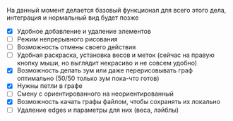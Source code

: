 На данный момент делается базовый функционал для всего этого дела, интеграция и нормальный вид будет позже


- [x] Удобное добавление и удаление элементов
- [ ] Режим непрерывного рисования
- [ ] Возможность отмены своего действия
- [ ] Удобная раскраска, установка весов и меток (сейчас на правую кнопку мыши, но выглядит некрасиво и не совсем удобно)
- [x] Возможность делать зум или даже перерисовывать граф оптимально (50/50 только зум пока-что готов)
- [x] Нужны петли в графе
- [ ] Смену с ориентированного на неориентированный
- [x] Возможность качать графы файлом, чтобы сохранять их локально
- [ ] Удаление edges и параметры для них (веса, лэйблы)
